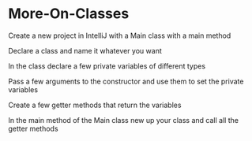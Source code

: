 # More-On-Classes

Create a new project in IntelliJ with a Main class with a main method

Declare a class and name it whatever you want

In the class declare a few private variables of different types

Pass a few arguments to the constructor and use them to set the private variables

Create a few getter methods that return the variables

In the main method of the Main class new up your class and call all the getter methods